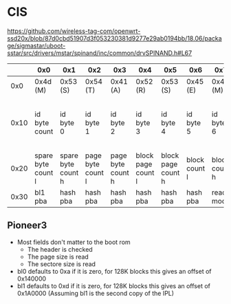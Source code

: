 # CIS

https://github.com/wireless-tag-com/openwrt-ssd20x/blob/87d0cbd51907d3f053230381d9277e29ab0194bb/18.06/package/sigmastar/uboot-sstar/src/drivers/mstar/spinand/inc/common/drvSPINAND.h#L67

|      | 0x0                | 0x1                | 0x2               | 0x3               | 0x4                | 0x5                | 0x6           | 0x7           | 0x8                 | 0x9                 | 0xa         | 0xb         | 0xc        | 0xd          | 0xe        | 0xf      | Notes                                                                                                             |
|------|--------------------|--------------------|-------------------|-------------------|--------------------|--------------------|---------------|---------------|---------------------|---------------------|-------------|-------------|------------|--------------|------------|----------|-------------------------------------------------------------------------------------------------------------------|
| 0x0  | 0x4d (M)           | 0x53 (S)           | 0x54 (T)          | 0x41 (A)          | 0x52 (R)           | 0x53 (S)           | 0x45 (E)      | 0x4D (M)      | 0x49 (I)            | 0x55 (U)            |  0x53 (S)   |  0x46 (F)   | 0x44 (D)   | 0x43 (C)     | 0x49 (I)   | 0x53 (S) | Fixed magic header - MSTARSEMIUSFDCIS                                                                             |
| 0x10 | id byte count      | id byte 0          | id byte 1         | id byte 2         | id byte 3          | id byte 4          | id byte 5     | id byte 6     | id byte 7           | id byte 8           | id byte 9   | id byte 10  | id byte 11 | id byte 12   | id byte 13 | id byte  | Seems to be for the ID from the SPI NAND, Might not actually get checked, "GCIS.bin" has 0x2, 0xc2, 0x12, 0x00 .. |
| 0x20 | spare byte count l | spare byte count h | page byte count l | page byte count h | block page count l | block page count h | block count l | block count h | sector byte count l | sector byte count h | plane count | wrap config | RIU read   | clock config | uboot pba  | bl0 pba  | clock config is the max frequency in mhz                                                                          |
| 0x30 | bl1 pba            | hash pba           | hash pba          | hash pba          | hash pba           | hash pba           | hash pba      | read mode     | write mode          |                     |             |             |            |              |            |          |                                                                                                                   |

## Pioneer3

- Most fields don't matter to the boot rom
  - The header is checked
  - The page size is read
  - The sectore size is read
- bl0 defaults to 0xa if it is zero, for 128K blocks this gives an offset of 0x140000
- bl1 defaults to 0xd if it is zero, for 128K blocks this gives an offset of 0x1A0000 (Assuming bl1 is the second copy of the IPL)
